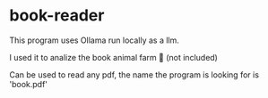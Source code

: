 # book-reader
This program uses Ollama run locally as a llm. 

I used it to analize the book animal farm :pig: (not included)

Can be used to read any pdf, the name the program is looking for is 'book.pdf'

